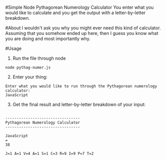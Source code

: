 #Simple Node Pythagorean Numerology Calculator
You enter what you would like to calculate and you get the output with a letter-by-letter breakdown.


#About 
I wouldn't ask you why you might ever need this kind of calculator. Assuming that you somehow ended up here, then I guess you know what you are doing and most importantly why.

#Usage

1) Run the file through node 

```
node pythag-numer.js
```

2) Enter your thing:

```
Enter what you would like to run through the Pythagorean numerology calculator:
JavaScript
```

3) Get the final result and letter-by-letter breakdown of your input:

```

---------------------------------
Pythagorean Numerology Calculator
---------------------------------

JavaScript
=
38

J=1 A=1 V=4 A=1 S=1 C=3 R=9 I=9 P=7 T=2
```

